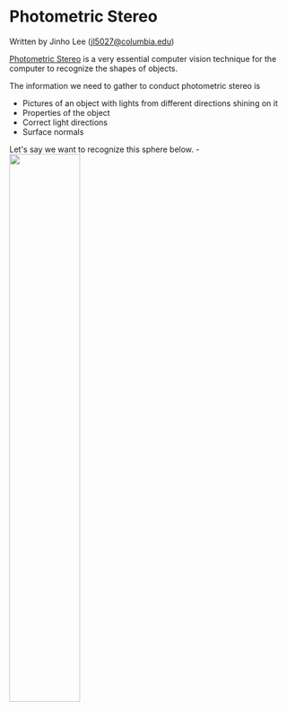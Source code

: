 # Photometric Stereo

Written by Jinho Lee (jl5027@columbia.edu)

[Photometric Stereo](https://en.wikipedia.org/wiki/Photometric_stereo) is a very essential computer vision technique for the computer to recognize the shapes of objects.

The information we need to gather to conduct photometric stereo is 
- Pictures of an object with lights from different directions shining on it
- Properties of the object
- Correct light directions
- Surface normals

Let's say we want to recognize this sphere below.
-<img src="https://user-images.githubusercontent.com/60580427/117942486-1537e780-b346-11eb-9a55-763a06b76d3e.png" width="50%" height="50%">

